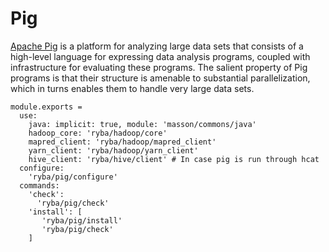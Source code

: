 
# Pig

[Apache Pig](https://pig.apache.org/) is a platform for analyzing large data sets that consists of a
high-level language for expressing data analysis programs, coupled with
infrastructure for evaluating these programs. The salient property of Pig
programs is that their structure is amenable to substantial parallelization,
which in turns enables them to handle very large data sets.

    module.exports =
      use:
        java: implicit: true, module: 'masson/commons/java'
        hadoop_core: 'ryba/hadoop/core'
        mapred_client: 'ryba/hadoop/mapred_client'
        yarn_client: 'ryba/hadoop/yarn_client'
        hive_client: 'ryba/hive/client' # In case pig is run through hcat
      configure:
        'ryba/pig/configure'
      commands:
        'check':
          'ryba/pig/check'
        'install': [
           'ryba/pig/install'
           'ryba/pig/check'
        ]
